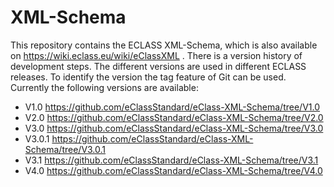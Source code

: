 # XML-Schema
This repository contains the ECLASS XML-Schema, which is also available on https://wiki.eclass.eu/wiki/eClassXML .
There is a version history of development steps. The different versions are used in different ECLASS releases. To identify the version the tag feature of Git can be used. Currently the following versions are available:
- V1.0 https://github.com/eClassStandard/eClass-XML-Schema/tree/V1.0
- V2.0 https://github.com/eClassStandard/eClass-XML-Schema/tree/V2.0
- V3.0 https://github.com/eClassStandard/eClass-XML-Schema/tree/V3.0
- V3.0.1 https://github.com/eClassStandard/eClass-XML-Schema/tree/V3.0.1
- V3.1 https://github.com/eClassStandard/eClass-XML-Schema/tree/V3.1
- V4.0 https://github.com/eClassStandard/eClass-XML-Schema/tree/V4.0

